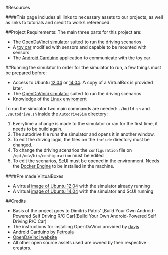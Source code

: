 #Resources

####This page includes all links to necessary assets to our projects, as well as links to tutorials and credit to works referenced.

##Project Requirements:
The main three parts for this project are:
- The [OpenDaVinci simulator](https://github.com/davjs/AutodriveSim) suited to run the driving scenarios
- A [toy car](http://makezine.com/projects/build-android-powered-autonomous-rc-car/) modified with sensors and capable to be mounted with sensors
- The [Android Carduino](https://github.com/Petroula/Android-Car-duino) application to communicate with the toy car

##Running the simulator
In order for the simulator to run, a few things must be prepared before:
- Access to Ubuntu [12.04](http://releases.ubuntu.com/12.04/) or [14.04](http://releases.ubuntu.com/14.04/). A copy of a VirtualBox is provided later.
- The [OpenDaVinci simulator](https://github.com/davjs/AutodriveSim) suited to run the driving scenarios
- Knowledge of the [Linux enviroment](http://ryanstutorials.net/linuxtutorial/)

To run the simulator two main commands are needed: `./build.sh` and `./autodrive.sh` inside the `AutodriveSim` directory:
1. Everytime a change is made to the simulator or ran for the first time, it needs to be build again.
2. The autodrive file runs the simulator and opens it in another window.
3. To edit the driving logic, the files on the `include` directory must be changed.
4. To change the driving scenarios the `configuration` file on `/opt/odv/bin/configuration` must be edited
5. To edit the scenarios, [ScUI](http://opendavinci.cse.chalmers.se/www/products/ScUI/index.html) must be opened in the environment. Needs the [Docker Engine](https://docs.docker.com/engine/installation/linux/ubuntu/) to be installed in the machine.

####Pre made VirtualBoxes
- A virtual [image of Ubuntu 12.04]() with the simulator already running
- A virtual [image of Ubuntu 14.04]() with the simulator and ScUI running


##Credits
- Basis of the project goes to Dimitris Patris' [Build Your Own Android-Powered Self Driving R/C Car](Build Your Own Android-Powered Self Driving R/C Car)
- The instructions for installing OpenDaVinci provided by [davjs](https://github.com/davjs/)
- Android Carduino by [Petroula](https://github.com/Petroula/)
- [OpenDaVinci website](http://opendavinci.cse.chalmers.se/www/)
- All other open source assets used are owned by their respective creators.
